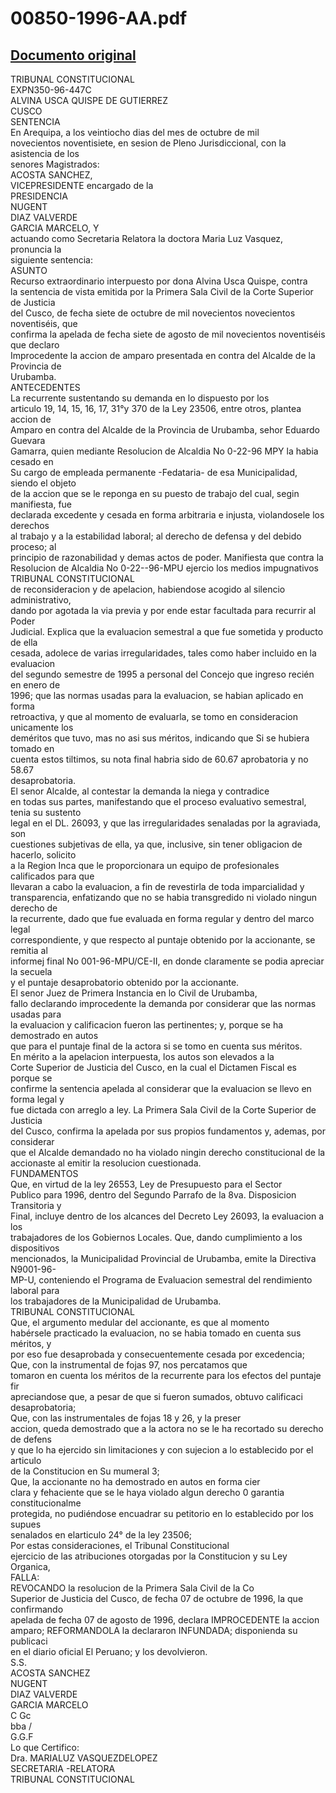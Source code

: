 
00850-1996-AA.pdf
=================
  
[Documento original](https://tc.gob.pe/jurisprudencia/1997/00850-1996-AA.pdf)  
---  
TRIBUNAL CONSTITUCIONAL  
EXPN350-96-447C  
ALVINA USCA QUISPE DE GUTIERREZ  
CUSCO  
SENTENCIA  
En Arequipa, a los veintiocho dias del mes de octubre de mil  
novecientos noventisiete, en sesion de Pleno Jurisdiccional, con la asistencia de los  
senores Magistrados:  
ACOSTA SANCHEZ,  
VICEPRESIDENTE encargado de la  
PRESIDENCIA  
NUGENT  
DIAZ VALVERDE  
GARCIA MARCELO, Y  
actuando como Secretaria Relatora la doctora Maria Luz Vasquez, pronuncia la  
siguiente sentencia:  
ASUNTO  
Recurso extraordinario interpuesto por dona Alvina Usca Quispe, contra  
la sentencia de vista emitida por la Primera Sala Civil de la Corte Superior de Justicia  
del Cusco, de fecha siete de octubre de mil novecientos novecientos noventiséis, que  
confirma la apelada de fecha siete de agosto de mil novecientos noventiséis que declaro  
Improcedente la accion de amparo presentada en contra del Alcalde de la Provincia de  
Urubamba.  
ANTECEDENTES  
La recurrente sustentando su demanda en lo dispuesto por los  
articulo 19, 14, 15, 16, 17, 31°y 370 de la Ley 23506, entre otros, plantea accion de  
Amparo en contra del Alcalde de la Provincia de Urubamba, sehor Eduardo Guevara  
Gamarra, quien mediante Resolucion de Alcaldia No 0-22-96 MPY la habia cesado en  
Su cargo de empleada permanente -Fedataria- de esa Municipalidad, siendo el objeto  
de la accion que se le reponga en su puesto de trabajo del cual, segin manifiesta, fue  
declarada excedente y cesada en forma arbitraria e injusta, violandosele los derechos  
al trabajo y a la estabilidad laboral; al derecho de defensa y del debido proceso; al  
principio de razonabilidad y demas actos de poder. Manifiesta que contra la  
Resolucion de Alcaldia No 0-22--96-MPU ejercio los medios impugnativos  
TRIBUNAL CONSTITUCIONAL  
de reconsideracion y de apelacion, habiendose acogido al silencio administrativo,  
dando por agotada la via previa y por ende estar facultada para recurrir al Poder  
Judicial. Explica que la evaluacion semestral a que fue sometida y producto de ella  
cesada, adolece de varias irregularidades, tales como haber incluido en la evaluacion  
del segundo semestre de 1995 a personal del Concejo que ingreso recién en enero de  
1996; que las normas usadas para la evaluacion, se habian aplicado en forma  
retroactiva, y que al momento de evaluarla, se tomo en consideracion unicamente los  
deméritos que tuvo, mas no asi sus méritos, indicando que Si se hubiera tomado en  
cuenta estos tiltimos, su nota final habria sido de 60.67 aprobatoria y no 58.67  
desaprobatoria.  
El senor Alcalde, al contestar la demanda la niega y contradice  
en todas sus partes, manifestando que el proceso evaluativo semestral, tenia su sustento  
legal en el DL. 26093, y que las irregularidades senaladas por la agraviada, son  
cuestiones subjetivas de ella, ya que, inclusive, sin tener obligacion de hacerlo, solicito  
a la Region Inca que le proporcionara un equipo de profesionales calificados para que  
llevaran a cabo la evaluacion, a fin de revestirla de toda imparcialidad y  
transparencia, enfatizando que no se habia transgredido ni violado ningun derecho de  
la recurrente, dado que fue evaluada en forma regular y dentro del marco legal  
correspondiente, y que respecto al puntaje obtenido por la accionante, se remitia al  
informej final No 001-96-MPU/CE-II, en donde claramente se podia apreciar la secuela  
y el puntaje desaprobatorio obtenido por la accionante.  
El senor Juez de Primera Instancia en lo Civil de Urubamba,  
fallo declarando improcedente la demanda por considerar que las normas usadas para  
la evaluacion y calificacion fueron las pertinentes; y, porque se ha demostrado en autos  
que para el puntaje final de la actora si se tomo en cuenta sus méritos.  
En mérito a la apelacion interpuesta, los autos son elevados a la  
Corte Superior de Justicia del Cusco, en la cual el Dictamen Fiscal es porque se  
confirme la sentencia apelada al considerar que la evaluacion se llevo en forma legal y  
fue dictada con arreglo a ley. La Primera Sala Civil de la Corte Superior de Justicia  
del Cusco, confirma la apelada por sus propios fundamentos y, ademas, por considerar  
que el Alcalde demandado no ha violado ningin derecho constitucional de la  
accionaste al emitir la resolucion cuestionada.  
FUNDAMENTOS  
Que, en virtud de la ley 26553, Ley de Presupuesto para el Sector  
Publico para 1996, dentro del Segundo Parrafo de la 8va. Disposicion Transitoria y  
Final, incluye dentro de los alcances del Decreto Ley 26093, la evaluacion a los  
trabajadores de los Gobiernos Locales. Que, dando cumplimiento a los dispositivos  
mencionados, la Municipalidad Provincial de Urubamba, emite la Directiva N9001-96-  
MP-U, conteniendo el Programa de Evaluacion semestral del rendimiento laboral para  
los trabajadores de la Municipalidad de Urubamba.  
TRIBUNAL CONSTITUCIONAL  
Que, el argumento medular del accionante, es que al momento  
habérsele practicado la evaluacion, no se habia tomado en cuenta sus méritos, y  
por eso fue desaprobada y consecuentemente cesada por excedencia;  
Que, con la instrumental de fojas 97, nos percatamos que  
tomaron en cuenta los méritos de la recurrente para los efectos del puntaje fir  
apreciandose que, a pesar de que si fueron sumados, obtuvo calificaci  
desaprobatoria;  
Que, con las instrumentales de fojas 18 y 26, y la preser  
accion, queda demostrado que a la actora no se le ha recortado su derecho de defens  
y que lo ha ejercido sin limitaciones y con sujecion a lo establecido por el articulo  
de la Constitucion en Su mumeral 3;  
Que, la accionante no ha demostrado en autos en forma cier  
clara y fehaciente que se le haya violado algun derecho 0 garantia constitucionalme  
protegida, no pudiéndose encuadrar su petitorio en lo establecido por los supues  
senalados en elarticulo 24° de la ley 23506;  
Por estas consideraciones, el Tribunal Constitucional  
ejercicio de las atribuciones otorgadas por la Constitucion y su Ley Organica,  
FALLA:  
REVOCANDO la resolucion de la Primera Sala Civil de la Co  
Superior de Justicia del Cusco, de fecha 07 de octubre de 1996, la que confirmando  
apelada de fecha 07 de agosto de 1996, declara IMPROCEDENTE la accion  
amparo; REFORMANDOLA la declararon INFUNDADA; disponienda su publicaci  
en el diario oficial El Peruano; y los devolvieron.  
S.S.  
ACOSTA SANCHEZ  
NUGENT  
DIAZ VALVERDE  
GARCIA MARCELO  
C Gc  
bba /  
G.G.F  
Lo que Certifico:  
Dra. MARIALUZ VASQUEZDELOPEZ  
SECRETARIA -RELATORA  
TRIBUNAL CONSTITUCIONAL